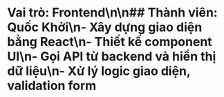 # Vai trò: Frontend\n\n## Thành viên: Quốc Khởi\n- Xây dựng giao diện bằng React\n- Thiết kế component UI\n- Gọi API từ backend và hiển thị dữ liệu\n- Xử lý logic giao diện, validation form
